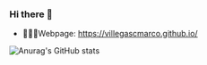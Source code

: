 ### Hi there 👋

- 👩🏻‍💻Webpage: <a href="https://villegascmarco.github.io/" target="_blank">https://villegascmarco.github.io/</a>

![Anurag's GitHub stats](https://github-readme-stats.vercel.app/api?username=villegascmarco&count_private=true&show_icons=true&theme=dark)
<!--[![Top Langs](https://github-readme-stats.vercel.app/api/top-langs/?username=villegascmarco&layout=compact&theme=dark&hide=html)](https://github.com/villegascmarco/github-readme-stats)-->


<!--
**villegascmarco/villegascmarco** is a ✨ _special_ ✨ repository because its `README.md` (this file) appears on your GitHub profile.

Here are some ideas to get you started:

- 🔭 I’m currently working on ...
- 🌱 I’m currently learning ...
- 👯 I’m looking to collaborate on ...
- 🤔 I’m looking for help with ...
- 💬 Ask me about ...
- 📫 How to reach me: ...
- 😄 Pronouns: ...
- ⚡ Fun fact: ...
-->
